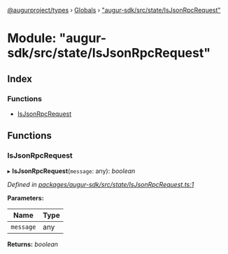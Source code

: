 [@augurproject/types](../README.md) › [Globals](../globals.md) › ["augur-sdk/src/state/IsJsonRpcRequest"](_augur_sdk_src_state_isjsonrpcrequest_.md)

# Module: "augur-sdk/src/state/IsJsonRpcRequest"

## Index

### Functions

* [IsJsonRpcRequest](_augur_sdk_src_state_isjsonrpcrequest_.md#isjsonrpcrequest)

## Functions

###  IsJsonRpcRequest

▸ **IsJsonRpcRequest**(`message`: any): *boolean*

*Defined in [packages/augur-sdk/src/state/IsJsonRpcRequest.ts:1](https://github.com/AugurProject/augur/blob/69c4be52bf/packages/augur-sdk/src/state/IsJsonRpcRequest.ts#L1)*

**Parameters:**

Name | Type |
------ | ------ |
`message` | any |

**Returns:** *boolean*
